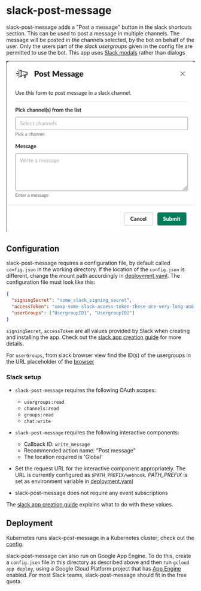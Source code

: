 # slack-post-message

slack-post-message adds a "Post a message" button in the slack shortcuts section. This can be used to post a message in multiple channels. The message will be posted in the channels selected, by the bot on behalf of the user. Only the users part of the *slack usergroups* given in the config file are permitted to use the bot. This app uses [Slack modals](https://api.slack.com/surfaces/modals) rather than dialogs

![screenshot of a blank send message modal](./screenshot.png)

## Configuration

slack-post-message requires a configuration file, by default called `config.json` in the working
directory. If the location of the `config.json` is different, change the mount path accordingly in [deployment.yaml](../cluster/slack-post-message/deployment.yaml). The configuration file must look like this:

```json
{
  "signingSecret": "some_slack_signing_secret",
  "accessToken": "xoxp-some-slack-access-token-these-are-very-long-and-start-with-xoxp",
  "userGroups": ["UsergroupID1", "UsergroupID2"]
}
```
`signingSecret`, `accessToken` are all values provided by Slack when creating and
installing the app. Check out the [slack app creation guide][app-creation] for more details.

For `userGroups`, from slack browser view find the ID(s) of the usergroups in the URL placeholder of the [browser](https://stackoverflow.com/questions/40940327/what-is-the-simplest-way-to-find-a-slack-team-id-and-a-channel-id)

### Slack setup

- `slack-post-message` requires the following OAuth scopes:

  - `usergroups:read`
  - `channels:read`
  - `groups:read`
  - `chat:write`

- `slack-post-message` requires the following interactive components:

  - Callback ID: `write_message`
  - Recommended action name: "Post message"
  - The location required is 'Global'

- Set the request URL for the interactive component appropriately. The URL is currently configured as `$PATH_PREFIX/webhook`. *PATH_PREFIX* is set as environment variable in [deployment.yaml](../cluster/slack-post-message/deployment.yaml)

- slack-post-message does not require any event subscriptions

The [slack app creation guide][app-creation] explains what to do with these values.

## Deployment

Kubernetes runs slack-post-message in a Kubernetes cluster; check out the [config](../cluster/slack-post-message).

slack-post-message can also run on Google App Engine. To do this, create a `config.json` file in this
directory as described above and then run `gcloud app deploy`, using a Google Cloud Platform project
that has [App Engine](https://console.cloud.google.com/appengine) enabled. For most Slack teams,
slack-post-message should fit in the free quota.

<!-- TODO: Explore posting message with a custom username and icon -->

[app-creation]: ../docs/app-creation.md

